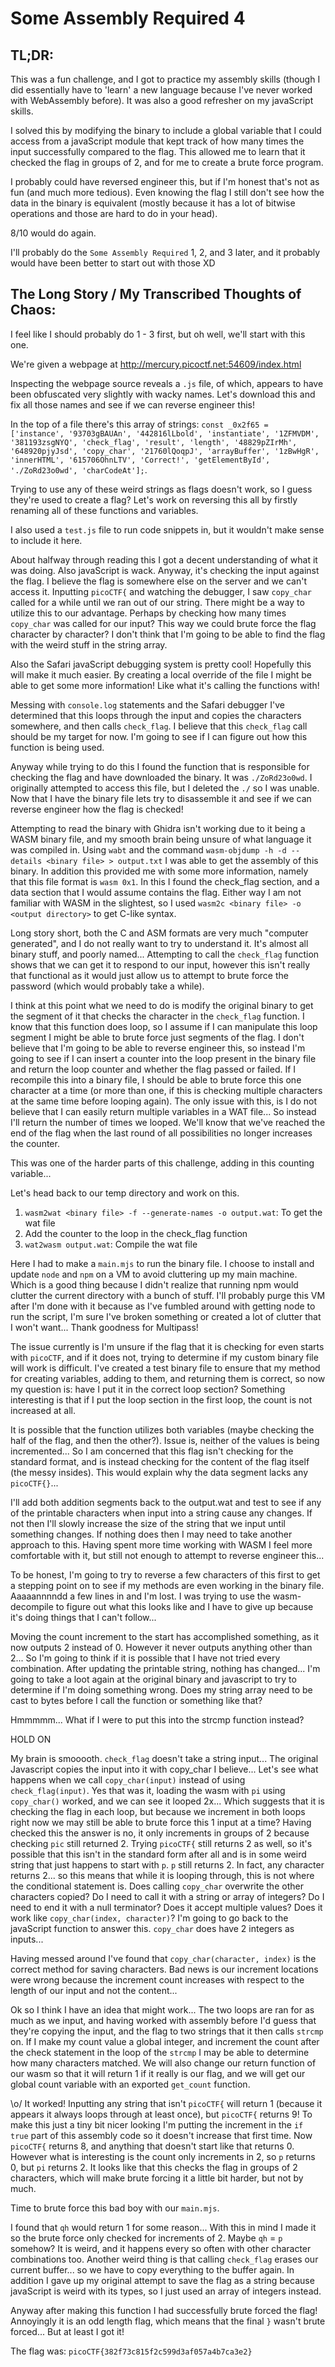 # Some Assembly Required 4

## TL;DR:

This was a fun challenge, and I got to practice my assembly skills (though I did essentially have to 'learn' a new language because I've never worked with WebAssembly before). It was also a good refresher on my javaScript skills. 

I solved this by modifying the binary to include a global variable that I could access from a javaScript module that kept track of how many times the input successfully compared to the flag. This allowed me to learn that it checked the flag in groups of 2, and for me to create a brute force program. 

I probably could have reversed engineer this, but if I'm honest that's not as fun (and much more tedious). Even knowing the flag I still don't see how the data in the binary is equivalent (mostly because it has a lot of bitwise operations and those are hard to do in your head). 

8/10 would do again.

I'll probably do the `Some Assembly Required` 1, 2, and 3 later, and it probably would have been better to start out with those XD

## The Long Story / My Transcribed Thoughts of Chaos:
I feel like I should probably do 1 - 3 first, but oh well, we'll start with this one.

We're given a webpage at http://mercury.picoctf.net:54609/index.html

Inspecting the webpage source reveals a `.js` file, of which, appears to have been obfuscated very slightly with wacky names. Let's download this and fix all those names and see if we can reverse engineer this!

In the top of a file there's this array of strings: `const _0x2f65 = ['instance', '93703gBAUAn', '442816lLbold', 'instantiate', '1ZFMVDM', '381193zsgNYQ', 'check_flag', 'result', 'length', '48829pZIrMh', '648920pjyJsd', 'copy_char', '21760lQoqpJ', 'arrayBuffer', '1zBwHgR', 'innerHTML', '615706OhnLTV', 'Correct!', 'getElementById', './ZoRd23o0wd', 'charCodeAt'];`. 

Trying to use any of these weird strings as flags doesn't work, so I guess they're used to create a flag? Let's work on reversing this all by firstly renaming all of these functions and variables. 

I also used a `test.js` file to run code snippets in, but it wouldn't make sense to include it here. 

About halfway through reading this I got a decent understanding of what it was doing. Also javaScript is wack. Anyway, it's checking the input against the flag. I believe the flag is somewhere else on the server and we can't access it. Inputting `picoCTF{` and watching the debugger, I saw `copy_char` called for a while until we ran out of our string. There might be a way to utilize this to our advantage. Perhaps by checking how many times `copy_char` was called for our input? This way we could brute force the flag character by character? I don't think that I'm going to be able to find the flag with the weird stuff in the string array. 

Also the Safari javaScript debugging system is pretty cool! Hopefully this will make it much easier. By creating a local override of the file I might be able to get some more information! Like what it's calling the functions with!

Messing with `console.log` statements and the Safari debugger I've determined that this loops through the input and copies the characters somewhere, and then calls `check_flag`. I believe that this `check_flag` call should be my target for now. I'm going to see if I can figure out how this function is being used.

Anyway while trying to do this I found the function that is responsible for checking the flag and have downloaded the binary. It was `./ZoRd23o0wd`. I originally attempted to access this file, but I deleted the `./` so I was unable. Now that I have the binary file lets try to disassemble it and see if we can reverse engineer how the flag is checked!

Attempting to read the binary with Ghidra isn't working due to it being a WASM binary file, and my smooth brain being unsure of what language it was compiled in. Using `wabt` and the command `wasm-objdump -h -d --details <binary file> > output.txt` I was able to get the assembly of this binary. In addition this provided me with some more information, namely that this file format is `wasm 0x1`. In this I found the check_flag section, and a data section that I would assume contains the flag. Either way I am not familiar with WASM in the slightest, so I used `wasm2c <binary file> -o <output directory>` to get C-like syntax. 

Long story short, both the C and ASM formats are very much "computer generated", and I do not really want to try to understand it. It's almost all binary stuff, and poorly named... Attempting to call the `check_flag` function shows that we can get it to respond to our input, however this isn't really that functional as it would just allow us to attempt to brute force the password (which would probably take a while). 

I think at this point what we need to do is modify the original binary to get the segment of it that checks the character in the `check_flag` function. I know that this function does loop, so I assume if I can manipulate this loop segment I might be able to brute force just segments of the flag. I don't believe that I'm going to be able to reverse engineer this, so instead I'm going to see if I can insert a counter into the loop present in the binary file and return the loop counter and whether the flag passed or failed. If I recompile this into a binary file, I should be able to brute force this one character at a time (or more than one, if this is checking multiple characters at the same time before looping again). The only issue with this, is I do not believe that I can easily return multiple variables in a WAT file... So instead I'll return the number of times we looped. We'll know that we've reached the end of the flag when the last round of all possibilities no longer increases the counter.

This was one of the harder parts of this challenge, adding in this counting variable...

Let's head back to our temp directory and work on this. 
1. `wasm2wat <binary file> -f --generate-names -o output.wat`: To get the wat file
2. Add the counter to the loop in the check_flag function
3. `wat2wasm output.wat`: Compile the wat file

Here I had to make a `main.mjs` to run the binary file. I choose to install and update `node` and `npm` on a VM to avoid cluttering up my main machine. Which is a good thing because I didn't realize that running npm would clutter the current directory with a bunch of stuff. I'll probably purge this VM after I'm done with it because as I've fumbled around with getting node to run the script, I'm sure I've broken something or created a lot of clutter that I won't want... Thank goodness for Multipass!

The issue currently is I'm unsure if the flag that it is checking for even starts with `picoCTF`, and if it does not, trying to determine if my custom binary file will work is difficult. I've created a test binary file to ensure that my method for creating variables, adding to them, and returning them is correct, so now my question is: have I put it in the correct loop section? Something interesting is that if I put the loop section in the first loop, the count is not increased at all.

It is possible that the function utilizes both variables (maybe checking the half of the flag, and then the other?). Issue is, neither of the values is being incremented... So I am concerned that this flag isn't checking for the standard format, and is instead checking for the content of the flag itself (the messy insides). This would explain why the data segment lacks any `picoCTF{}`... 

I'll add both addition segments back to the output.wat and test to see if any of the printable characters when input into a string cause any changes. If not then I'll slowly increase the size of the string that we input until something changes. If nothing does then I may need to take another approach to this. Having spent more time working with WASM I feel more comfortable with it, but still not enough to attempt to reverse engineer this...

To be honest, I'm going to try to reverse a few characters of this first to get a stepping point on to see if my methods are even working in the binary file. Aaaaannnndd a few lines in and I'm lost. I was trying to use the wasm-decompile to figure out what this looks like and I have to give up because it's doing things that I can't follow... 

Moving the count increment to the start has accomplished something, as it now outputs 2 instead of 0. However it never outputs anything other than 2... So I'm going to think if it is possible that I have not tried every combination. After updating the printable string, nothing has changed... I'm going to take a loot again at the original binary and javascript to try to determine if I'm doing something wrong. Does my string array need to be cast to bytes before I call the function or something like that?

Hmmmmm... What if I were to put this into the strcmp function instead?

HOLD ON

My brain is smooooth. `check_flag` doesn't take a string input... The original Javascript copies the input into it with copy_char I believe... Let's see what happens when we call `copy_char(input)` instead of using `check_flag(input)`. Yes that was it, loading the wasm with `pi` using `copy_char()` worked, and we can see it looped 2x... Which suggests that it is checking the flag in each loop, but because we increment in both loops right now we may still be able to brute force this 1 input at a time? Having checked this the answer is no, it only increments in groups of 2 because checking `pic` still returned 2. Trying `picoCTF{` still returns 2 as well, so it's possible that this isn't in the standard form after all and is in some weird string that just happens to start with `p`. `p` still returns 2. In fact, any character returns 2... so this means that while it is looping through, this is not where the conditional statement is. Does calling `copy_char` overwrite the other characters copied? Do I need to call it with a string or array of integers? Do I need to end it with a null terminator? Does it accept multiple values? Does it work like `copy_char(index, character)`? I'm going to go back to the javaScript function to answer this. `copy_char` does have 2 integers as inputs...  

Having messed around I've found that `copy_char(character, index)` is the correct method for saving characters. Bad news is our increment locations were wrong because the increment count increases with respect to the length of our input and not the content...

Ok so I think I have an idea that might work... The two loops are ran for as much as we input, and having worked with assembly before I'd guess that they're copying the input, and the flag to two strings that it then calls `strcmp` on. If I make my count value a global integer, and increment the count after the check statement in the loop of the `strcmp` I may be able to determine how many characters matched. We will also change our return function of our wasm so that it will return 1 if it really is our flag, and we will get our global count variable with an exported `get_count` function. 

\o/ It worked! Inputting any string that isn't `picoCTF{` will return 1 (because it appears it always loops through at least once), but `picoCTF{` returns 9! To make this just a tiny bit nicer looking I'm putting the increment in the `if true` part of this assembly code so it doesn't increase that first time. Now `picoCTF{` returns 8, and anything that doesn't start like that returns 0. However what is interesting is the count only increments in 2, so `p` returns 0, but `pi` returns 2. It looks like that this checks the flag in groups of 2 characters, which will make brute forcing it a little bit harder, but not by much. 

Time to brute force this bad boy with our `main.mjs`. 

I found that `qh` would return 1 for some reason... With this in mind I made it so the brute force only checked for increments of 2. Maybe `qh` = `p` somehow? It is weird, and it happens every so often with other character combinations too. Another weird thing is that calling `check_flag` erases our current buffer... so we have to copy everything to the buffer again. In addition I gave up my original attempt to save the flag as a string because javaScript is weird with its types, so I just used an array of integers instead. 

Anyway after making this function I had successfully brute forced the flag! Annoyingly it is an odd length flag, which means that the final `}` wasn't brute forced... But at least I got it!

The flag was: `picoCTF{382f73c815f2c599d3af057a4b7ca3e2}`
